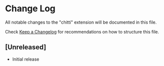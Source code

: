 # Change Log

All notable changes to the "chitti" extension will be documented in this file.

Check [Keep a Changelog](http://keepachangelog.com/) for recommendations on how to structure this file.

## [Unreleased]

- Initial release